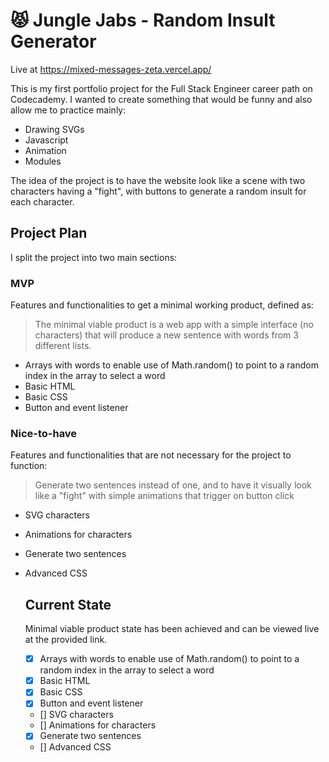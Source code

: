 # 😾 Jungle Jabs - Random Insult Generator

Live at https://mixed-messages-zeta.vercel.app/

This is my first portfolio project for the Full Stack Engineer career path on Codecademy. I wanted to create something that would be funny and also allow me to practice mainly:

- Drawing SVGs
- Javascript
- Animation
- Modules
  
The idea of the project is to have the website look like a scene with two characters having a "fight", with buttons to generate a random insult for each character.

## Project Plan

I split the project into two main sections:

### MVP

Features and functionalities to get a minimal working product, defined as:

> The minimal viable product is a web app with a simple interface (no characters) that will produce a new sentence with words from 3 different lists.

- Arrays with words to enable use of Math.random() to point to a random index in the array to select a word
- Basic HTML
- Basic CSS
- Button and event listener

### Nice-to-have

Features and functionalities that are not necessary for the project to function:

> Generate two sentences instead of one, and to have it visually look like a "fight" with simple animations that trigger on button click

- SVG characters
- Animations for characters
- Generate two sentences
- Advanced CSS

  ## Current State
  Minimal viable product state has been achieved and can be viewed live at the provided link.
  - [x] Arrays with words to enable use of Math.random() to point to a random index in the array to select a word
  - [x] Basic HTML
  - [x] Basic CSS
  - [x] Button and event listener
  - [] SVG characters
  - [] Animations for characters
  - [x] Generate two sentences
  - [] Advanced CSS 

